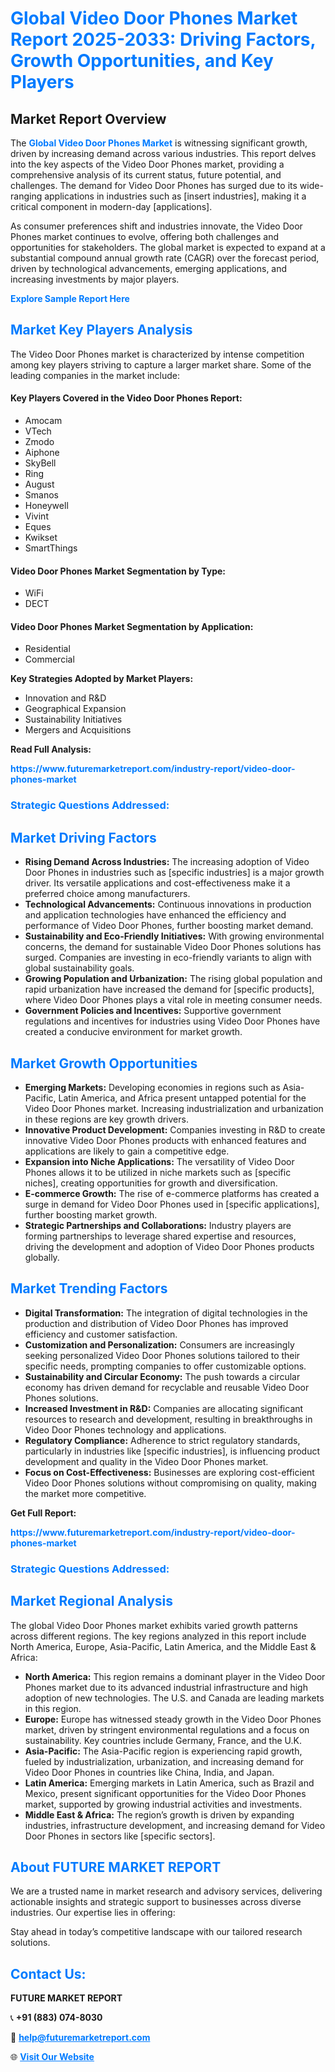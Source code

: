 <h1 style="color: #007BFF;">Global Video Door Phones Market Report 2025-2033: Driving Factors, Growth Opportunities, and Key Players</h1>

<section id="overview">
<h2>Market Report Overview</h2>
<p>The <a href="https://www.futuremarketreport.com/industry-report/video-door-phones-market" style="color: #007BFF; text-decoration: none;"><strong>Global Video Door Phones Market</strong></a> is witnessing significant growth, driven by increasing demand across various industries. This report delves into the key aspects of the Video Door Phones market, providing a comprehensive analysis of its current status, future potential, and challenges. The demand for Video Door Phones has surged due to its wide-ranging applications in industries such as [insert industries], making it a critical component in modern-day [applications].</p>
<p>As consumer preferences shift and industries innovate, the Video Door Phones market continues to evolve, offering both challenges and opportunities for stakeholders. The global market is expected to expand at a substantial compound annual growth rate (CAGR) over the forecast period, driven by technological advancements, emerging applications, and increasing investments by major players.</p>
</section>

<section id="overview">
<p><a href="https://www.futuremarketreport.com/request-sample/reportId=82065" style="color: #007BFF; text-decoration: none;"><strong>Explore Sample Report Here</strong></a></p>
</section>

<section id="key-players">
<h2 style="color: #007BFF;">Market Key Players Analysis</h2>
<p>The Video Door Phones market is characterized by intense competition among key players striving to capture a larger market share. Some of the leading companies in the market include:</p>
<h4>Key Players Covered in the Video Door Phones Report:</h4>
<ul><li>Amocam</li><li>VTech</li><li>Zmodo</li><li>Aiphone</li><li>SkyBell</li><li>Ring</li><li>August</li><li>Smanos</li><li>Honeywell</li><li>Vivint</li><li>Eques</li><li>Kwikset</li><li>SmartThings</li></ul>
<h4>Video Door Phones Market Segmentation by Type:</h4>
<ul><li>WiFi</li><li>DECT</li></ul>

<h4>Video Door Phones Market Segmentation by Application:</h4>
<ul><li>Residential</li><li>Commercial</li></ul>
<p><strong>Key Strategies Adopted by Market Players:</strong></p>
<ul>
<li>Innovation and R&D</li>
<li>Geographical Expansion</li>
<li>Sustainability Initiatives</li>
<li>Mergers and Acquisitions</li>
</ul>
</section>

<section>
<p><strong>Read Full Analysis: </strong></p><a href="https://www.futuremarketreport.com/industry-report/video-door-phones-market" style="color: #007BFF; text-decoration: none;"><strong>https://www.futuremarketreport.com/industry-report/video-door-phones-market</strong></a>
<h3 style="color: #007BFF;">Strategic Questions Addressed:</h3>
</section>

<section id="driving-factors">
<h2 style="color: #007BFF;">Market Driving Factors</h2>
<ul>
<li><strong>Rising Demand Across Industries:</strong> The increasing adoption of Video Door Phones in industries such as [specific industries] is a major growth driver. Its versatile applications and cost-effectiveness make it a preferred choice among manufacturers.</li>
<li><strong>Technological Advancements:</strong> Continuous innovations in production and application technologies have enhanced the efficiency and performance of Video Door Phones, further boosting market demand.</li>
<li><strong>Sustainability and Eco-Friendly Initiatives:</strong> With growing environmental concerns, the demand for sustainable Video Door Phones solutions has surged. Companies are investing in eco-friendly variants to align with global sustainability goals.</li>
<li><strong>Growing Population and Urbanization:</strong> The rising global population and rapid urbanization have increased the demand for [specific products], where Video Door Phones plays a vital role in meeting consumer needs.</li>
<li><strong>Government Policies and Incentives:</strong> Supportive government regulations and incentives for industries using Video Door Phones have created a conducive environment for market growth.</li>
</ul>
</section>

<section id="growth-opportunities">
<h2 style="color: #007BFF;">Market Growth Opportunities</h2>
<ul>
<li><strong>Emerging Markets:</strong> Developing economies in regions such as Asia-Pacific, Latin America, and Africa present untapped potential for the Video Door Phones market. Increasing industrialization and urbanization in these regions are key growth drivers.</li>
<li><strong>Innovative Product Development:</strong> Companies investing in R&D to create innovative Video Door Phones products with enhanced features and applications are likely to gain a competitive edge.</li>
<li><strong>Expansion into Niche Applications:</strong> The versatility of Video Door Phones allows it to be utilized in niche markets such as [specific niches], creating opportunities for growth and diversification.</li>
<li><strong>E-commerce Growth:</strong> The rise of e-commerce platforms has created a surge in demand for Video Door Phones used in [specific applications], further boosting market growth.</li>
<li><strong>Strategic Partnerships and Collaborations:</strong> Industry players are forming partnerships to leverage shared expertise and resources, driving the development and adoption of Video Door Phones products globally.</li>
</ul>
</section>

<section id="trending-factors">
<h2 style="color: #007BFF;">Market Trending Factors</h2>
<ul>
<li><strong>Digital Transformation:</strong> The integration of digital technologies in the production and distribution of Video Door Phones has improved efficiency and customer satisfaction.</li>
<li><strong>Customization and Personalization:</strong> Consumers are increasingly seeking personalized Video Door Phones solutions tailored to their specific needs, prompting companies to offer customizable options.</li>
<li><strong>Sustainability and Circular Economy:</strong> The push towards a circular economy has driven demand for recyclable and reusable Video Door Phones solutions.</li>
<li><strong>Increased Investment in R&D:</strong> Companies are allocating significant resources to research and development, resulting in breakthroughs in Video Door Phones technology and applications.</li>
<li><strong>Regulatory Compliance:</strong> Adherence to strict regulatory standards, particularly in industries like [specific industries], is influencing product development and quality in the Video Door Phones market.</li>
<li><strong>Focus on Cost-Effectiveness:</strong> Businesses are exploring cost-efficient Video Door Phones solutions without compromising on quality, making the market more competitive.</li>
</ul>
</section>

<section>
<p><strong>Get Full Report: </strong></p><a href="https://www.futuremarketreport.com/industry-report/video-door-phones-market" style="color: #007BFF; text-decoration: none;"><strong>https://www.futuremarketreport.com/industry-report/video-door-phones-market</strong></a>
<h3 style="color: #007BFF;">Strategic Questions Addressed:</h3>
</section>


<section id="regional-analysis">
<h2 style="color: #007BFF;">Market Regional Analysis</h2>
<p>The global Video Door Phones market exhibits varied growth patterns across different regions. The key regions analyzed in this report include North America, Europe, Asia-Pacific, Latin America, and the Middle East & Africa:</p>
<ul>
<li><strong>North America:</strong> This region remains a dominant player in the Video Door Phones market due to its advanced industrial infrastructure and high adoption of new technologies. The U.S. and Canada are leading markets in this region.</li>
<li><strong>Europe:</strong> Europe has witnessed steady growth in the Video Door Phones market, driven by stringent environmental regulations and a focus on sustainability. Key countries include Germany, France, and the U.K.</li>
<li><strong>Asia-Pacific:</strong> The Asia-Pacific region is experiencing rapid growth, fueled by industrialization, urbanization, and increasing demand for Video Door Phones in countries like China, India, and Japan.</li>
<li><strong>Latin America:</strong> Emerging markets in Latin America, such as Brazil and Mexico, present significant opportunities for the Video Door Phones market, supported by growing industrial activities and investments.</li>
<li><strong>Middle East & Africa:</strong> The region’s growth is driven by expanding industries, infrastructure development, and increasing demand for Video Door Phones in sectors like [specific sectors].</li>
</ul>
</section>

<footer>
<h2 style="color: #007BFF;">About FUTURE MARKET REPORT</h2>
<p>We are a trusted name in market research and advisory services, delivering actionable insights and strategic support to businesses across diverse industries. Our expertise lies in offering:</p>

<p>Stay ahead in today’s competitive landscape with our tailored research solutions.</p>

<h2 style="color: #007BFF;">Contact Us:</h2>
<p><strong>FUTURE MARKET REPORT</strong></p>
<p>📞 <strong>+91 (883) 074-8030</strong></p>
<p>📧 <strong><a href="mailto:help@futuremarketreport.com" style="color: #007BFF;">help@futuremarketreport.com</a></strong></p>
<p>🌐 <strong><a href="https://www.futuremarketreport.com/" style="color: #007BFF;">Visit Our Website</a></strong></p>
</footer>